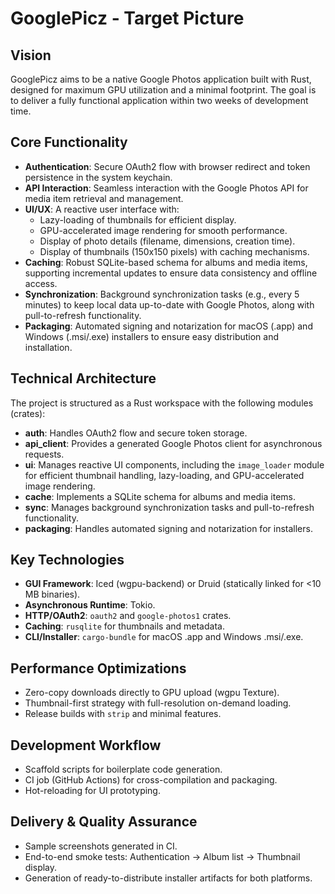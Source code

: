# GooglePicz - Target Picture

## Vision
GooglePicz aims to be a native Google Photos application built with Rust, designed for maximum GPU utilization and a minimal footprint. The goal is to deliver a fully functional application within two weeks of development time.

## Core Functionality
- **Authentication**: Secure OAuth2 flow with browser redirect and token persistence in the system keychain.
- **API Interaction**: Seamless interaction with the Google Photos API for media item retrieval and management.
- **UI/UX**: A reactive user interface with:
    - Lazy-loading of thumbnails for efficient display.
    - GPU-accelerated image rendering for smooth performance.
    - Display of photo details (filename, dimensions, creation time).
    - Display of thumbnails (150x150 pixels) with caching mechanisms.
- **Caching**: Robust SQLite-based schema for albums and media items, supporting incremental updates to ensure data consistency and offline access.
- **Synchronization**: Background synchronization tasks (e.g., every 5 minutes) to keep local data up-to-date with Google Photos, along with pull-to-refresh functionality.
- **Packaging**: Automated signing and notarization for macOS (.app) and Windows (.msi/.exe) installers to ensure easy distribution and installation.

## Technical Architecture
The project is structured as a Rust workspace with the following modules (crates):
- **auth**: Handles OAuth2 flow and secure token storage.
- **api_client**: Provides a generated Google Photos client for asynchronous requests.
- **ui**: Manages reactive UI components, including the `image_loader` module for efficient thumbnail handling, lazy-loading, and GPU-accelerated image rendering.
- **cache**: Implements a SQLite schema for albums and media items.
- **sync**: Manages background synchronization tasks and pull-to-refresh functionality.
- **packaging**: Handles automated signing and notarization for installers.

## Key Technologies
- **GUI Framework**: Iced (wgpu-backend) or Druid (statically linked for <10 MB binaries).
- **Asynchronous Runtime**: Tokio.
- **HTTP/OAuth2**: `oauth2` and `google-photos1` crates.
- **Caching**: `rusqlite` for thumbnails and metadata.
- **CLI/Installer**: `cargo-bundle` for macOS .app and Windows .msi/.exe.

## Performance Optimizations
- Zero-copy downloads directly to GPU upload (wgpu Texture).
- Thumbnail-first strategy with full-resolution on-demand loading.
- Release builds with `strip` and minimal features.

## Development Workflow
- Scaffold scripts for boilerplate code generation.
- CI job (GitHub Actions) for cross-compilation and packaging.
- Hot-reloading for UI prototyping.

## Delivery & Quality Assurance
- Sample screenshots generated in CI.
- End-to-end smoke tests: Authentication → Album list → Thumbnail display.
- Generation of ready-to-distribute installer artifacts for both platforms.